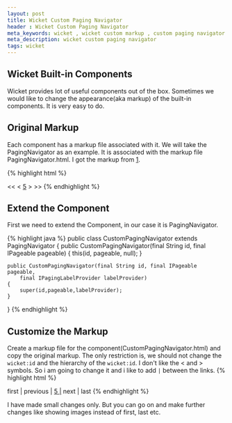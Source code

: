 ```yaml
---
layout: post
title: Wicket Custom Paging Navigator
header : Wicket Custom Paging Navigator
meta_keywords: wicket , wicket custom markup , custom paging navigator
meta_description: wicket custom paging navigator
tags: wicket
---
```


Wicket Built-in Components
--------------------------
Wicket provides lot of useful components out of the box. Sometimes we
would like to change the appearance(aka markup) of the built-in
components. It is very easy to do.

Original Markup
---------------
Each component has a markup file associated with it. We will take the
PagingNavigator as an example. It is associated with the markup file
PagingNavigator.html. I got the markup from
[1](http://github.com/apache/wicket/blob/trunk/wicket/src/main/java/org/apache/wicket/markup/html/navigation/paging/PagingNavigator.html).

{% highlight html %}
<html xmlns:wicket>
<body>
  <wicket:panel>
	<a wicket:id="first">&lt;&lt;</a>&nbsp;<a wicket:id="prev">&lt;</a>
    <span wicket:id="navigation">
		  <a wicket:id="pageLink" href="#"><span wicket:id="pageNumber">5</span></a>
    </span>
    <a wicket:id="next">&gt;</a>&nbsp;<a wicket:id="last">&gt;&gt;</a>
  </wicket:panel>
</body>
</html>
{% endhighlight %}

Extend the Component
--------------------
First we need to extend the Component, in our case it is PagingNavigator.

{% highlight java %}
public class CustomPagingNavigator extends PagingNavigator
{
   public CustomPagingNavigator(final String id, final IPageable pageable)
	{
		this(id, pageable, null);
	}

	public CustomPagingNavigator(final String id, final IPageable pageable,
		final IPagingLabelProvider labelProvider)
	{
		super(id,pageable,labelProvider);
	}

}
{% endhighlight %}

Customize the Markup
--------------------
Create a markup file for the component(CustomPagingNavigator.html) and
copy the original markup. The only restriction is, we should not
change the `wicket:id` and the hierarchy of the `wicket:id`.  I don't
like the &lt; and &gt; symbols. So i am going to change it and i like
to add `|` between the links.
{% highlight html %}
<html xmlns:wicket>
<body>
  <wicket:panel>
	<a wicket:id="first">first |</a>&nbsp;<a wicket:id="prev">previous |</a>
    <span wicket:id="navigation">
		  <a wicket:id="pageLink" href="#"><span wicket:id="pageNumber">5</span> |</a>
    </span>
    <a wicket:id="next">next |</a>&nbsp;<a wicket:id="last">last</a>
  </wicket:panel>
</body>
</html>
{% endhighlight %}


I have made small changes only. But you can go on and make further
changes like showing images instead of first, last etc.
